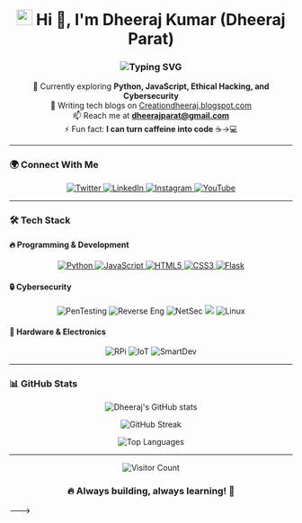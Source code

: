 <h1 align="center">
  <img src="https://media.giphy.com/media/hvRJCLFzcasrR4ia7z/giphy.gif" width="28"> 
  Hi 👋, I'm Dheeraj Kumar (Dheeraj Parat)
</h1>

<h3 align="center">
  <img src="https://readme-typing-svg.herokuapp.com?font=Fira+Code&pause=1000&color=00F72D&center=true&vCenter=true&width=600&lines=Tech+Enthusiast+%7C+Ethical+Hacker;Cybersecurity+Specialist+%7C+Electronics+Engineer;Building+the+future+one+commit+at+a+time" alt="Typing SVG" />
</h3>

<div align="center">
  
🌱 Currently exploring **Python, JavaScript, Ethical Hacking, and Cybersecurity**  
📝 Writing tech blogs on [Creationdheeraj.blogspot.com](https://creationdheeraj.blogspot.com)  
📫 Reach me at **dheerajparat@gmail.com**  
⚡ Fun fact: **I can turn caffeine into code** ☕→💻  

</div>

---

### 🌍 Connect With Me

<p align="center">
  <a href="https://twitter.com/dheerajparat" target="blank">
    <img src="https://img.shields.io/badge/Twitter-1DA1F2?style=for-the-badge&logo=twitter&logoColor=white" alt="Twitter"/>
  </a>
  <a href="https://www.linkedin.com/in/dheeraj-parat-ab08322b7/" target="blank">
    <img src="https://img.shields.io/badge/LinkedIn-0077B5?style=for-the-badge&logo=linkedin&logoColor=white" alt="LinkedIn"/>
  </a>
  <a href="https://instagram.com/dheeraj_parat" target="blank">
    <img src="https://img.shields.io/badge/Instagram-E4405F?style=for-the-badge&logo=instagram&logoColor=white" alt="Instagram"/>
  </a>
  <a href="https://www.youtube.com/@creationwithdheeraj" target="blank">
    <img src="https://img.shields.io/badge/YouTube-FF0000?style=for-the-badge&logo=youtube&logoColor=white" alt="YouTube"/>
  </a>
</p>

---

### 🛠️ Tech Stack

#### 🔥 Programming & Development
<p align="center">
  <a href="https://www.python.org" target="_blank">
    <img src="https://img.shields.io/badge/Python-3776AB?style=for-the-badge&logo=python&logoColor=white" alt="Python"/>
  </a>
  <a href="https://developer.mozilla.org/en-US/docs/Web/JavaScript" target="_blank">
    <img src="https://img.shields.io/badge/JavaScript-F7DF1E?style=for-the-badge&logo=javascript&logoColor=black" alt="JavaScript"/>
  </a>
  <a href="https://www.w3.org/html/" target="_blank">
    <img src="https://img.shields.io/badge/HTML5-E34F26?style=for-the-badge&logo=html5&logoColor=white" alt="HTML5"/>
  </a>
  <a href="https://www.w3schools.com/css/" target="_blank">
    <img src="https://img.shields.io/badge/CSS3-1572B6?style=for-the-badge&logo=css3&logoColor=white" alt="CSS3"/>
  </a>
  <a href="https://flask.palletsprojects.com/" target="_blank">
    <img src="https://img.shields.io/badge/Flask-000000?style=for-the-badge&logo=flask&logoColor=white" alt="Flask"/>
  </a>
</p>

#### 🔒 Cybersecurity
<p align="center">
  <img src="https://img.shields.io/badge/Penetration_Testing-4285F4?style=for-the-badge&logo=google-chrome&logoColor=white" alt="PenTesting"/>
  <img src="https://img.shields.io/badge/Reverse_Engineering-FF6C37?style=for-the-badge&logo=git&logoColor=white" alt="Reverse Eng"/>
  <img src="https://img.shields.io/badge/Network_Security-4EA94B?style=for-the-badge&logo=cisco&logoColor=white" alt="NetSec"/>
  <img src="https://www.linux.org/" target="_blank">
    <img src="https://img.shields.io/badge/Linux-FCC624?style=for-the-badge&logo=linux&logoColor=black" alt="Linux"/>
  </a>
</p>

#### 🔧 Hardware & Electronics
<p align="center">
  <img src="https://img.shields.io/badge/Raspberry_Pi-A22846?style=for-the-badge&logo=raspberry-pi&logoColor=white" alt="RPi"/>
  <img src="https://img.shields.io/badge/IoT-FF6F00?style=for-the-badge&logo=arduino&logoColor=white" alt="IoT"/>
  <img src="https://img.shields.io/badge/Smart_Devices-32CD32?style=for-the-badge&logo=android&logoColor=white" alt="SmartDev"/>
</p>

---

### 📊 GitHub Stats

<div align="center">
  
![Dheeraj's GitHub stats](https://github-readme-stats.vercel.app/api?username=dheerajparat&show_icons=true&theme=radical&hide_border=true&bg_color=0D1117)
  
![GitHub Streak](https://github-readme-streak-stats.herokuapp.com/?user=dheerajparat&theme=radical&hide_border=true&background=0D1117)
  
![Top Languages](https://github-readme-stats.vercel.app/api/top-langs/?username=dheerajparat&layout=compact&theme=radical&hide_border=true&bg_color=0D1117)

</div>

---

<div align="center">
  
![Visitor Count](https://komarev.com/ghpvc/?username=dheerajparat&color=blueviolet&style=flat-square)
  
</div>

<h3 align="center">
  🔥 Always building, always learning! 🚀
</h3>

--->
